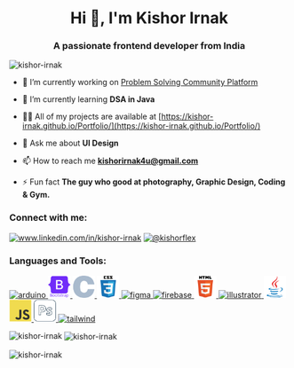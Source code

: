 <h1 align="center">Hi 👋, I'm Kishor Irnak</h1>
<h3 align="center">A passionate frontend developer from India</h3>

<p align="left"> <img src="https://komarev.com/ghpvc/?username=kishor-irnak&label=Profile%20views&color=0e75b6&style=flat" alt="kishor-irnak" /> </p>

- 🔭 I’m currently working on [Problem Solving Community Platform](#)

- 🌱 I’m currently learning **DSA in Java**

- 👨‍💻 All of my projects are available at [https://kishor-irnak.github.io/Portfolio/](https://kishor-irnak.github.io/Portfolio/)

- 💬 Ask me about **UI Design**

- 📫 How to reach me **kishorirnak4u@gmail.com**

- ⚡ Fun fact **The guy who good at photography, Graphic Design, Coding & Gym.**

<h3 align="left">Connect with me:</h3>
<p align="left">
<a href="https://linkedin.com/in/www.linkedin.com/in/kishor-irnak" target="blank"><img align="center" src="https://raw.githubusercontent.com/rahuldkjain/github-profile-readme-generator/master/src/images/icons/Social/linked-in-alt.svg" alt="www.linkedin.com/in/kishor-irnak" height="30" width="40" /></a>
<a href="[https://instagram.com/@kishorflex](https://www.instagram.com/kishorflex/)" target="blank"><img align="center" src="https://raw.githubusercontent.com/rahuldkjain/github-profile-readme-generator/master/src/images/icons/Social/instagram.svg" alt="@kishorflex" height="30" width="40" /></a>
</p>

<h3 align="left">Languages and Tools:</h3>
<p align="left"> <a href="https://www.arduino.cc/" target="_blank" rel="noreferrer"> <img src="https://cdn.worldvectorlogo.com/logos/arduino-1.svg" alt="arduino" width="40" height="40"/> </a> <a href="https://getbootstrap.com" target="_blank" rel="noreferrer"> <img src="https://raw.githubusercontent.com/devicons/devicon/master/icons/bootstrap/bootstrap-plain-wordmark.svg" alt="bootstrap" width="40" height="40"/> </a> <a href="https://www.cprogramming.com/" target="_blank" rel="noreferrer"> <img src="https://raw.githubusercontent.com/devicons/devicon/master/icons/c/c-original.svg" alt="c" width="40" height="40"/> </a> <a href="https://www.w3schools.com/css/" target="_blank" rel="noreferrer"> <img src="https://raw.githubusercontent.com/devicons/devicon/master/icons/css3/css3-original-wordmark.svg" alt="css3" width="40" height="40"/> </a> <a href="https://www.figma.com/" target="_blank" rel="noreferrer"> <img src="https://www.vectorlogo.zone/logos/figma/figma-icon.svg" alt="figma" width="40" height="40"/> </a> <a href="https://firebase.google.com/" target="_blank" rel="noreferrer"> <img src="https://www.vectorlogo.zone/logos/firebase/firebase-icon.svg" alt="firebase" width="40" height="40"/> </a> <a href="https://www.w3.org/html/" target="_blank" rel="noreferrer"> <img src="https://raw.githubusercontent.com/devicons/devicon/master/icons/html5/html5-original-wordmark.svg" alt="html5" width="40" height="40"/> </a> <a href="https://www.adobe.com/in/products/illustrator.html" target="_blank" rel="noreferrer"> <img src="https://www.vectorlogo.zone/logos/adobe_illustrator/adobe_illustrator-icon.svg" alt="illustrator" width="40" height="40"/> </a> <a href="https://www.java.com" target="_blank" rel="noreferrer"> <img src="https://raw.githubusercontent.com/devicons/devicon/master/icons/java/java-original.svg" alt="java" width="40" height="40"/> </a> <a href="https://developer.mozilla.org/en-US/docs/Web/JavaScript" target="_blank" rel="noreferrer"> <img src="https://raw.githubusercontent.com/devicons/devicon/master/icons/javascript/javascript-original.svg" alt="javascript" width="40" height="40"/> </a> <a href="https://www.photoshop.com/en" target="_blank" rel="noreferrer"> <img src="https://raw.githubusercontent.com/devicons/devicon/master/icons/photoshop/photoshop-line.svg" alt="photoshop" width="40" height="40"/> </a> <a href="https://tailwindcss.com/" target="_blank" rel="noreferrer"> <img src="https://www.vectorlogo.zone/logos/tailwindcss/tailwindcss-icon.svg" alt="tailwind" width="40" height="40"/> </a> </p>

<p><img align="left" src="https://github-readme-stats.vercel.app/api/top-langs?username=kishor-irnak&show_icons=true&locale=en&layout=compact" alt="kishor-irnak" /></p>

<p>&nbsp;<img align="center" src="https://github-readme-stats.vercel.app/api?username=kishor-irnak&show_icons=true&locale=en" alt="kishor-irnak" /></p>

<p><img align="center" src="https://github-readme-streak-stats.herokuapp.com/?user=kishor-irnak&" alt="kishor-irnak" /></p>
